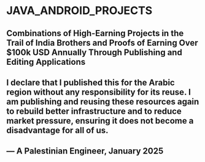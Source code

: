 # JAVA_ANDROID_PROJECTS

## Combinations of High-Earning Projects in the Trail of India Brothers and Proofs of Earning Over $100k USD Annually Through Publishing and Editing Applications

## I declare that I published this for the Arabic region without any responsibility for its reuse. I am publishing and reusing these resources again to rebuild better infrastructure and to reduce market pressure, ensuring it does not become a disadvantage for all of us.

## — A Palestinian Engineer, January 2025
